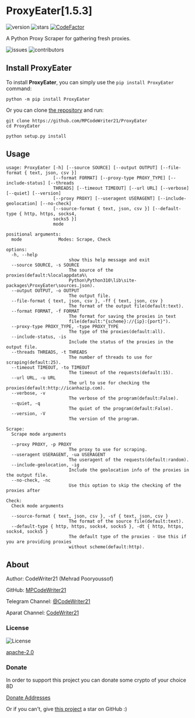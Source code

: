 ProxyEater\[1.5.3\]
===================

![version](https://img.shields.io/pypi/v/ProxyEater)
![stars](https://img.shields.io/github/stars/MPCodeWriter21/ProxyEater)
[![CodeFactor](https://www.codefactor.io/repository/github/mpcodewriter21/proxyeater/badge)](https://www.codefactor.io/repository/github/mpcodewriter21/proxyeater)

A Python Proxy Scraper for gathering fresh proxies.

![issues](https://img.shields.io/github/issues/MPCodeWriter21/log21)
![contributors](https://img.shields.io/github/contributors/MPCodeWriter21/log21)

Install ProxyEater
------------------

To install **ProxyEater**, you can simply use the `pip install ProxyEater` command:

```commandline
python -m pip install ProxyEater
```

Or you can clone [the repository](https://github.com/MPCodeWriter21/ProxyEater) and run:

```commandline
git clone https://github.com/MPCodeWriter21/ProxyEater
cd ProxyEater
```

```commandline
python setup.py install
```

Usage
-----

```
usage: ProxyEater [-h] [--source SOURCE] [--output OUTPUT] [--file-format { text, json, csv }]
                  [--format FORMAT] [--proxy-type PROXY_TYPE] [--include-status] [--threads
                  THREADS] [--timeout TIMEOUT] [--url URL] [--verbose] [--quiet] [--version]
                  [--proxy PROXY] [--useragent USERAGENT] [--include-geolocation] [--no-check]
                  [--source-format { text, json, csv }] [--default-type { http, https, socks4,
                  socks5 }]
                  mode

positional arguments:
  mode              Modes: Scrape, Check

options:
  -h, --help
                        show this help message and exit
  --source SOURCE, -s SOURCE
                        The source of the proxies(default:%localappdata%\
                        Python\Python310\lib\site-packages\ProxyEater\sources.json).
  --output OUTPUT, -o OUTPUT
                        The output file.
  --file-format { text, json, csv }, -ff { text, json, csv }
                        The format of the output file(default:text).
  --format FORMAT, -f FORMAT
                        The format for saving the proxies in text
                        file(default:"{scheme}://{ip}:{port}").
  --proxy-type PROXY_TYPE, -type PROXY_TYPE
                        The type of the proxies(default:all).
  --include-status, -is
                        Include the status of the proxies in the output file.
  --threads THREADS, -t THREADS
                        The number of threads to use for scraping(default:25).
  --timeout TIMEOUT, -to TIMEOUT
                        The timeout of the requests(default:15).
  --url URL, -u URL
                        The url to use for checking the proxies(default:http://icanhazip.com).
  --verbose, -v
                        The verbose of the program(default:False).
  --quiet, -q
                        The quiet of the program(default:False).
  --version, -V
                        The version of the program.

Scrape:
  Scrape mode arguments

  --proxy PROXY, -p PROXY
                        The proxy to use for scraping.
  --useragent USERAGENT, -ua USERAGENT
                        The useragent of the requests(default:random).
  --include-geolocation, -ig
                        Include the geolocation info of the proxies in the output file.
  --no-check, -nc
                        Use this option to skip the checking of the proxies after

Check:
  Check mode arguments

  --source-format { text, json, csv }, -sf { text, json, csv }
                        The format of the source file(default:text).
  --default-type { http, https, socks4, socks5 }, -dt { http, https, socks4, socks5 }
                        The default type of the proxies - Use this if you are providing proxies
                        without scheme(default:http).

```

About
-----
Author: CodeWriter21 (Mehrad Pooryoussof)

GitHub: [MPCodeWriter21](https://github.com/MPCodeWriter21)

Telegram Channel: [@CodeWriter21](https://t.me/CodeWriter21)

Aparat Channel: [CodeWriter21](https://www.aparat.com/CodeWriter21)

### License

![License](https://img.shields.io/github/license/MPCodeWriter21/ProxyEater)

[apache-2.0](http://www.apache.org/licenses/LICENSE-2.0)

### Donate

In order to support this project you can donate some crypto of your choice 8D

[Donate Addresses](https://github.com/MPCodeWriter21/ProxyEater/blob/master/DONATE.md)

Or if you can't, give [this project](https://github.com/MPCodeWriter21/ProxyEater) a star on GitHub :)


